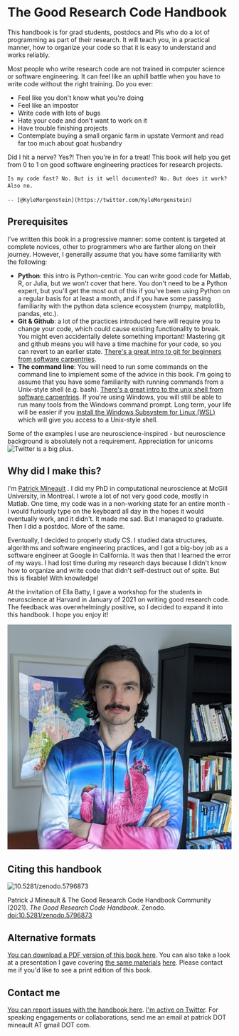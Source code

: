# The Good Research Code Handbook

This handbook is for grad students, postdocs and PIs who do a lot of programming as part of their research. It will teach you, in a practical manner, how to organize your code so that it is easy to understand and works reliably.

Most people who write research code are not trained in computer science or software engineering. It can feel like an uphill battle when you have to write code without the right training. Do you ever:

- Feel like you don't know what you're doing
- Feel like an impostor
- Write code with lots of bugs
- Hate your code and don't want to work on it
- Have trouble finishing projects
- Contemplate buying a small organic farm in upstate Vermont and read far too much about goat husbandry

Did I hit a nerve? Yes?! Then you're in for a treat! This book will help you get from 0 to 1 on good software engineering practices for research projects.

```{epigraph}
Is my code fast? No. But is it well documented? No. But does it work? Also no.

-- [@KyleMorgenstein](https://twitter.com/KyleMorgenstein)
```

## Prerequisites

I've written this book in a progressive manner: some content is targeted at complete novices, other to programmers who are farther along on their journey. However, I generally assume that you have some familiarity with the following:

- **Python**: this intro is Python-centric. You can write good code for Matlab, R, or Julia, but we won't cover that here. You don't need to be a Python expert, but you'll get the most out of this if you've been using Python on a regular basis for at least a month, and if you have some passing familiarity with the python data science ecosystem (numpy, matplotlib, pandas, etc.).
- **Git & Github**: a lot of the practices introduced here will require you to change your code, which could cause existing functionality to break. You might even accidentally delete something important! Mastering git and github means you will have a time machine for your code, so you can revert to an earlier state. [There's a great intro to git for beginners from software carpentries](https://swcarpentry.github.io/git-novice/).
- **The command line**: You will need to run some commands on the command line to implement some of the advice in this book. I'm going to assume that you have some familiarity with running commands from a Unix-style shell (e.g. bash). [There's a great intro to the unix shell from software carpentries](http://swcarpentry.github.io/shell-novice/). If you're using Windows, you will still be able to run many tools from the Windows command prompt. Long term, your life will be easier if you [install the Windows Subsystem for Linux (WSL)](wsl) which will give you access to a Unix-style shell.

Some of the examples I use are neuroscience-inspired - but neuroscience background is absolutely not a requirement. Appreciation for unicorns <img height='24' width="24" src='figures/unicorn.png' alt='Twitter' style="vertical-align:top"> is a big plus.

## Why did I make this?

I'm [Patrick Mineault](https://xcorr.net) <a href='https://twitter.com/patrickmineault'><img height='24' width="24" src='figures/twitter.svg' alt='Twitter' style="width:24px; display:none" /></a>. I did my PhD in computational neuroscience at McGill University, in Montreal. I wrote a lot of not very good code, mostly in Matlab. One time, my code was in a non-working state for an entire month - I would furiously type on the keyboard all day in the hopes it would eventually work, and it didn't. It made me sad. But I managed to graduate. Then I did a postdoc. More of the same.

Eventually, I decided to properly study CS. I studied data structures, algorithms and software engineering practices, and I got a big-boy job as a software engineer at Google in California. It was then that I learned the error of my ways. I had lost time during my research days because I didn't know how to organize and write code that didn't self-destruct out of spite. But this is fixable! With knowledge!

At the invitation of Ella Batty, I gave a workshop for the students in neuroscience at Harvard in January of 2021 on writing good research code. The feedback was overwhelmingly positive, so I decided to expand it into this handbook. I hope you enjoy it!

![It me](figures/pic.jpeg)

## Citing this handbook

<span class='Z3988' title='url_ver=Z39.88-2004&amp;ctx_ver=Z39.88-2004&amp;rfr_id=info%3Asid%2Fzotero.org%3A2&amp;rft_val_fmt=info%3Aofi%2Ffmt%3Akev%3Amtx%3Adc&amp;rft.type=computerProgram&amp;rft.title=The%20Good%20Research%20Code%20Handbook&amp;rft.publisher=Zenodo&amp;rft.description=patrickmineault%2Fcodebook%3A%201.0.0.%20Initial%20release%20on%20Dec%2017th%2C%202021%2C%20plus%20hotpatches%20for%20style%20and%20typos.&amp;rft.identifier=https%3A%2F%2Fzenodo.org%2Frecord%2F5796873&amp;rft.aufirst=Patrick&amp;rft.aulast=Mineault&amp;rft.au=Patrick%20Mineault&amp;rft.au=The%20Good%20Research%20Code%20Handbook%20community%20&amp;rft.date=2021-12-21'></span>

<img data-toggle="modal" data-target="[data-modal='10.5281-zenodo.5796873']" src="https://zenodo.org/badge/398390273.svg" alt="10.5281/zenodo.5796873" />

Patrick J Mineault & The Good Research Code Handbook Community (2021). _The Good Research Code Handbook_. Zenodo. [doi:10.5281/zenodo.5796873](https://dx.doi.org/10.5281/zenodo.5796873)

## Alternative formats

<a href="_static/book.pdf">You can download a PDF version of this book here</a>. You can also take a look at a presentation I gave covering [the same materials](https://github.com/patrickmineault/research_code) [here](https://www.crowdcast.io/e/nma2021/29). Please contact me if you'd like to see a print edition of this book.

## Contact me

<a href="https://github.com/patrickmineault/codebook/issues">You can report issues with the handbook here</a>. <a href='https://twitter.com/patrickmineault'>I'm active on Twitter</a>. For speaking engagements or collaborations, send me an email at patrick DOT mineault AT gmail DOT com.
